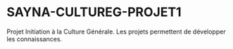 # SAYNA-CULTUREG-PROJET1
Projet Initiation à la Culture Générale. Les projets permettent de développer les connaissances.
